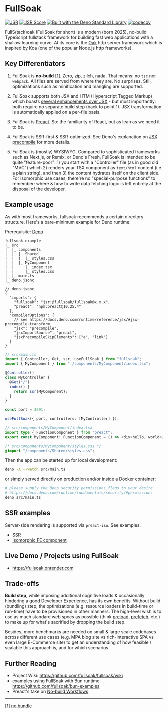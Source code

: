 # FullSoak

[![JSR](https://jsr.io/badges/@fullsoak/fullsoak)](https://jsr.io/@fullsoak/fullsoak)
[![JSR Score](https://jsr.io/badges/@fullsoak/fullsoak/score)](https://jsr.io/@fullsoak/fullsoak)
[![Built with the Deno Standard Library](https://raw.githubusercontent.com/denoland/deno_std/main/badge.svg)](https://jsr.io/@std)
[![codecov](https://codecov.io/gh/fullsoak/fullsoak/graph/badge.svg?token=P84VP42BYB)](https://codecov.io/gh/fullsoak/fullsoak)

FullS(tack)oak (FullSoak for short) is a modern (born 2025), no-build TypeScript
fullstack framework for building fast web applications with a shallow learning
curve. At its core is the [Oak](https://oakserver.org) http server framework
which is inspired by Koa (one of the popular Node.js http frameworks).

## Key Differentiators

1. FullSoak is **no-build** [[1]](#nobundle). Zero, zip, zilch, nada. That
   means: no `tsc` nor `webpack`. All files are served from where they are. No
   surprises. Still, optimizations such as minification and mangling are
   supported.

2. FullSoak supports both JSX and HTM (Hyperscript Tagged Markup) which boasts
   [several enhancements over JSX](https://www.npmjs.com/package/htm#improvements-over-jsx) -
   but most importantly: both require no separate build step (back to point 1).
   JSX transformation is automatically applied on a per-file basis.

3. FullSoak is [Preact](https://preactjs.com/). So: the familiarity of React,
   but as lean as we need it to be.

4. FullSoak is SSR-first & SSR-optimized. See Deno's explanation on
   [JSX precompile](https://docs.deno.com/runtime/reference/jsx/#jsx-precompile-transform)
   for more details.

5. FullSoak is (mostly) WYSIWYG. Compared to sophisticated frameworks such as
   Next.js, or Remix, or Deno's Fresh, FullSoak is intended to be quite
   "feature-poor": 1) you start with a "Controller" file (as in good old "MVC")
   which 2) renders your TSX component as `text/html` content (i.e. a plain
   string), and then 3) the content hydrates itself on the client side. For
   isomorphic use cases, there're no "special-purpose functions" to remember:
   where & how to write data fetching logic is left entirely at the disposal of
   the developer.

## Example usage

As with most frameworks, fullsoak recommends a certain directory structure.
Here's a bare-minimum example for Deno runtime:

Prerequisite:
[Deno](https://docs.deno.com/runtime/getting_started/installation/#download-and-install)

```
fullsoak-example
|_ src
|  |_ components
|  |  |_ Shared
|  |  |  |_ styles.css
|  |  |_ MyComponent
|  |     |_ index.tsx
|  |     |_ styles.css
|  |_ main.ts
|_ deno.jsonc
```

```jsonc
// deno.jsonc
{
  "imports": {
    "fullsoak": "jsr:@fullsoak/fullsoak@x.x.x",
    "preact": "npm:preact@10.25.4"
  },
  "compilerOptions": {
    // see https://docs.deno.com/runtime/reference/jsx/#jsx-precompile-transform
    "jsx": "precompile",
    "jsxImportSource": "preact",
    "jsxPrecompileSkipElements": ["a", "link"]
  }
}
```

```ts
// src/main.ts
import { Controller, Get, ssr, useFullSoak } from "fullsoak";
import { MyComponent } from "./components/MyComponent/index.tsx";

@Controller()
class MyController {
  @Get("/")
  index() {
    return ssr(MyComponent);
  }
}

const port = 3991;

useFullSoak({ port, controllers: [MyController] });
```

```ts
// src/components/MyComponent/index.tsx
import type { FunctionComponent } from "preact";
export const MyComponent: FunctionComponent = () => <div>hello, world</div>;
```

```css
/* src/components/MyComponent/styles.css */
@import "/components/Shared/styles.css";
```

Then the app can be started up for local development:

```bash
deno -A --watch src/main.ts
```

or simply served directly on production and/or inside a Docker container:

```bash
# please supply the Deno security permissions flags to your desire
# https://docs.deno.com/runtime/fundamentals/security/#permissions
deno src/main.ts
```

## SSR examples

Server-side rendering is supported via `preact-iso`. See examples:

- [SSR](https://github.com/fullsoak/deno-examples/blob/v0.2.0/src/main.ts#L23-L28)
- [Isomorphic FE component](https://github.com/fullsoak/deno-examples/blob/v0.2.0/src/components/MyRouteAwareComponent/index.tsx#L23-L39)

## Live Demo / Projects using FullSoak

- https://fullsoak.onrender.com

## Trade-offs

**Build step**, while imposing additional cognitive loads & occasionally
hindering a good Developer Experience, has its own benefits. Without build
(bundling) step, the optimizations (e.g. resource loaders in build-time or
run-time) have to be provisioned in other manners. The high-level wish is to use
as much standard web specs as possible (think
[preload](https://developer.mozilla.org/en-US/docs/Web/HTML/Attributes/rel/preload),
[prefetch](https://developer.mozilla.org/en-US/docs/Web/HTML/Attributes/rel/prefetch),
etc.) to make up for what's sacrified by dropping the build step.

Besides, more benchmarks are needed on small & large scale codebases across
different use cases (e.g. MPA blog site vs rich-interactive SPA vs even large
E-Commerce site) to get an understanding of how feasible / scalable this
approach is, and for which scenarios.

## Further Reading

- Project Wiki: https://github.com/fullsoak/fullsoak/wiki
- examples using FullSoak with Bun runtime:
  https://github.com/fullsoak/bun-examples
- Preact's take on
  [No-build Workflows](https://preactjs.com/guide/v10/no-build-workflows/)

---

<a name="nobundle">[1]</a>
[no bundle](https://github.com/fullsoak/fullsoak/wiki/Concepts-&-Example-Deployment#no-build)
